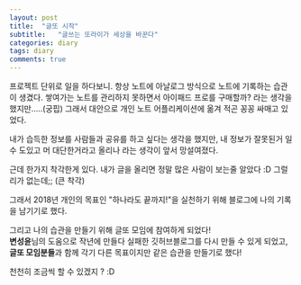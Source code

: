 ```yaml
---
layout: post
title:  "글또 시작"
subtitle:   "글쓰는 또라이가 세상을 바꾼다"
categories: diary
tags: diary
comments: true
---
```


프로젝트 단위로 일을 하다보니.
항상 노트에 아날로그 방식으로 노트에 기록하는 습관이 생겼다. 쌓여가는 노트를 관리하지 못하면서 아이패드 프로를 구매할까? 라는 생각을 했지만.....(궁핍)
그래서 대안으로 개인 노트 어플리케이션에 옮겨 적곤 꽁꽁 싸매고 있었다.

내가 습득한 정보를 사람들과 공유를 하고 싶다는 생각을 했지만,
내 정보가 잘못된거 일 수 도있고 머 대단한거라고 올리나 라는 생각이 앞서 망설여졌다.

근데 한가지 착각한게 있다. 내가 글을 올리면 정말 많은 사람이 보는줄 알았다 :D 그럴리가 없는데;; (큰 착각)

그래서 2018년 개인의 목표인 "하나라도 끝까지!"을 실천하기 위해 블로그에 나의 기록을 남기기로 했다.

그리고 나의 습관을 만들기 위해 글또 모임에 참여하게 되었다!  
**변성윤**님의 도움으로 작년에 만들다 실패한 깃허브블로그를 다시 만들 수 있게 되었고,  
**글또 모임분들**과 함께 각기 다른 목표이지만 같은 습관을 만들기로 했다!  



천천히 조금씩 할 수 있겠지 ? :D
